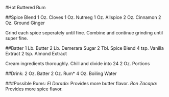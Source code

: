 #Hot Buttered Rum

##Spice Blend
    1 Oz. Cloves
    1 Oz. Nutmeg
    1 Oz. Allspice
    2 Oz. Cinnamon
    2 Oz. Ground Ginger

Grind each spice seperately until fine.  Combine and continue grinding until super fine.

##Batter
    1 Lb. Butter
    2 Lb. Demerara Sugar
    2 Tbl. Spice Blend
    4 tsp. Vanilla Extract
    2 tsp. Almond Extract

Cream ingredients thoroughly.  Chill and divide into 24 2 Oz. Portions

##Drink:
    2 Oz. Batter
    2 Oz. Rum*
    4 Oz. Boiling Water

###Possible Rums:
*El Dorado*: Provides more butter flavor.
*Ron Zacapa*: Provides more spice flavor.
